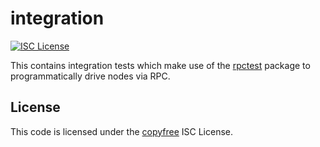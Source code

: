 # integration

[![ISC License](http://img.shields.io/badge/license-ISC-blue.svg)](http://copyfree.org)

This contains integration tests which make use of
the [rpctest](https://github.com/p9c/p9/tree/master/integration/rpctest)
package to programmatically drive nodes via RPC.

## License

This code is licensed under the [copyfree](http://copyfree.org) ISC License.
